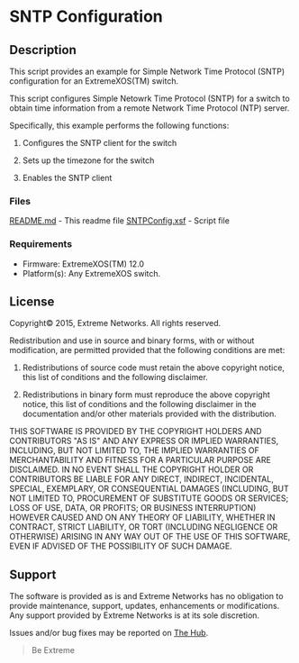 # SNTP Configuration

## Description
This script provides an example for Simple Network Time
Protocol (SNTP) configuration for an ExtremeXOS(TM) switch.

This script configures Simple Netowrk Time Protocol (SNTP) for a
switch to obtain time information from a remote Network Time Protocol
(NTP) server.

Specifically, this example performs the following functions:

1. Configures the SNTP client for the switch

2. Sets up the timezone for the switch

3. Enables the SNTP client


### Files
[README.md](README.md)    - This readme file
[SNTPConfig.xsf](SNTPConfig.xsf)          - Script file


### Requirements
* Firmware: ExtremeXOS(TM) 12.0
* Platform(s): Any ExtremeXOS switch.

## License
Copyright© 2015, Extreme Networks.  All rights reserved.

Redistribution and use in source and binary forms, with or without modification,
are permitted provided that the following conditions are met:

1. Redistributions of source code must retain the above copyright notice, this
list of conditions and the following disclaimer.

2. Redistributions in binary form must reproduce the above copyright notice,
this list of conditions and the following disclaimer in the documentation
and/or other materials provided with the distribution.

THIS SOFTWARE IS PROVIDED BY THE COPYRIGHT HOLDERS AND CONTRIBUTORS "AS IS" AND
ANY EXPRESS OR IMPLIED WARRANTIES, INCLUDING, BUT NOT LIMITED TO, THE IMPLIED
WARRANTIES OF MERCHANTABILITY AND FITNESS FOR A PARTICULAR PURPOSE ARE
DISCLAIMED. IN NO EVENT SHALL THE COPYRIGHT HOLDER OR CONTRIBUTORS BE LIABLE
FOR ANY DIRECT, INDIRECT, INCIDENTAL, SPECIAL, EXEMPLARY, OR CONSEQUENTIAL
DAMAGES (INCLUDING, BUT NOT LIMITED TO, PROCUREMENT OF SUBSTITUTE GOODS OR
SERVICES; LOSS OF USE, DATA, OR PROFITS; OR BUSINESS INTERRUPTION) HOWEVER
CAUSED AND ON ANY THEORY OF LIABILITY, WHETHER IN CONTRACT, STRICT LIABILITY,
OR TORT (INCLUDING NEGLIGENCE OR OTHERWISE) ARISING IN ANY WAY OUT OF THE USE
OF THIS SOFTWARE, EVEN IF ADVISED OF THE POSSIBILITY OF SUCH DAMAGE.

## Support
The software is provided as is and Extreme Networks has no obligation to provide
maintenance, support, updates, enhancements or modifications.
Any support provided by Extreme Networks is at its sole discretion.

Issues and/or bug fixes may be reported on [The Hub](https://community.extremenetworks.com/extreme).

>Be Extreme